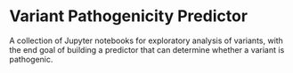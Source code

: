 # Variant Pathogenicity Predictor
A collection of Jupyter notebooks for exploratory analysis of variants, with the end goal of building a predictor that can determine whether a variant is pathogenic.
